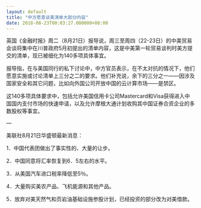 ```yaml
---
layout: default
title: "中方愿意谈美清单大部分内容"
date: 2018-08-23T00:03:27.000000+08:00
---
```


英国《金融时报》周二（8月21日）报导说，周三至周四（22-23日）的中美贸易会谈将集中在川普政府5月初提出的清单内容，这是中美第一轮贸易谈判时美方提交的清单，现已被细化为140多项具体事宜。

报导指，在与美国同行的私下讨论中，中方官员表示，在不太对抗的情况下，他们愿意实施或讨论清单上三分之二的要求。他们补充说，余下的三分之一——因涉及国家安全和其它问题，比如向外国公司开放中国的云计算市场——是禁区。

这140多项具体要求中，包括允许美国信用卡公司Mastercard和Visa获得进入中国国内支付市场的快速申请，以及允许摩根大通计划收购其中国证券合资企业的多数股权等事宜。

—


美联社8月21日华盛顿最新消息：

1．中国代表团做出了事实性的、大量的让步。


2．中国同意将汇率恢复到6．5左右的水平。


3．从美国汽车进口税率降低至5％。


4．大量购买美农产品、飞机能源和其他产品。


5．放弃对美天然气和页岩油基础设施参股计划，已经投资的部分改为对美借款。

